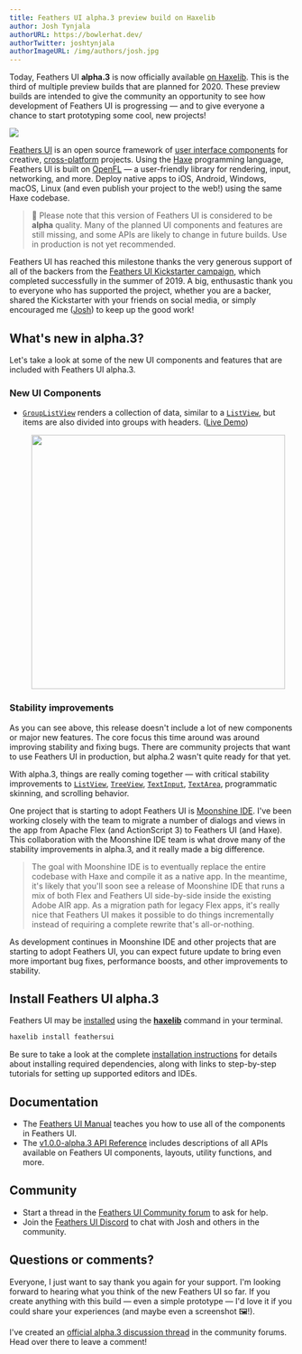 ```yaml
---
title: Feathers UI alpha.3 preview build on Haxelib
author: Josh Tynjala
authorURL: https://bowlerhat.dev/
authorTwitter: joshtynjala
authorImageURL: /img/authors/josh.jpg
---
```


Today, Feathers UI **alpha.3** is now officially available [on Haxelib](https://lib.haxe.org/p/feathersui). This is the third of multiple preview builds that are planned for 2020. These preview builds are intended to give the community an opportunity to see how development of Feathers UI is progressing — and to give everyone a chance to start prototyping some cool, new projects!

![](/blog/img/feathersui-alpha-3.png)

[Feathers UI](https://feathersui.com/) is an open source framework of [user interface components](https://feathersui.com/learn/haxe-openfl/ui-components) for creative, [cross-platform](https://feathersui.com/cross-platform-guis/) projects. Using the [Haxe](https://haxe.org/) programming language, Feathers UI is built on [OpenFL](https://openfl.org/) — a user-friendly library for rendering, input, networking, and more. Deploy native apps to iOS, Android, Windows, macOS, Linux (and even publish your project to the web!) using the same Haxe codebase.

> 🚨 Please note that this version of Feathers UI is considered to be **alpha** quality. Many of the planned UI components and features are still missing, and some APIs are likely to change in future builds. Use in production is not yet recommended.

Feathers UI has reached this milestone thanks the very generous support of all of the backers from the [Feathers UI Kickstarter campaign](https://www.kickstarter.com/projects/feathersui/feathers-ui-cross-platform-components-for-haxe-and-openfl), which completed successfully in the summer of 2019. A big, enthusastic thank you to everyone who has supported the project, whether you are a backer, shared the Kickstarter with your friends on social media, or simply encouraged me ([Josh](https://twitter.com/joshtynjala)) to keep up the good work!

## What's new in alpha.3?

Let's take a look at some of the new UI components and features that are included with Feathers UI alpha.3.

### New UI Components

- [`GroupListView`](https://feathersui.com/learn/haxe-openfl/group-list-view) renders a collection of data, similar to a [`ListView`](https://feathersui.com/learn/haxe-openfl/list-view), but items are also divided into groups with headers. ([Live Demo](https://feathersui.com/samples/haxe-openfl/components-explorer/group-list-view))

  <div style="text-align:center;"><a href="https://feathersui.com/learn/haxe-openfl/group-list-view"><img src="/blog/img/alpha-3-feathersui-group-list-view.png" style="width:450px"/></a></div>

### Stability improvements

As you can see above, this release doesn't include a lot of new components or major new features. The core focus this time around was around improving stability and fixing bugs. There are community projects that want to use Feathers UI in production, but alpha.2 wasn't quite ready for that yet.

With alpha.3, things are really coming together — with critical stability improvements to [`ListView`](https://feathersui.com/learn/haxe-openfl/list-view), [`TreeView`](https://feathersui.com/learn/haxe-openfl/tree-view), [`TextInput`](https://feathersui.com/learn/haxe-openfl/text-input), [`TextArea`](https://feathersui.com/learn/haxe-openfl/text-input), programmatic skinning, and scrolling behavior.

One project that is starting to adopt Feathers UI is [Moonshine IDE](https://moonshine-ide.com/). I've been working closely with the team to migrate a number of dialogs and views in the app from Apache Flex (and ActionScript 3) to Feathers UI (and Haxe). This collaboration with the Moonshine IDE team is what drove many of the stability improvements in alpha.3, and it really made a big difference.

> The goal with Moonshine IDE is to eventually replace the entire codebase with Haxe and compile it as a native app. In the meantime, it's likely that you'll soon see a release of Moonshine IDE that runs a mix of both Flex and Feathers UI side-by-side inside the existing Adobe AIR app. As a migration path for legacy Flex apps, it's really nice that Feathers UI makes it possible to do things incrementally instead of requiring a complete rewrite that's all-or-nothing.

As development continues in Moonshine IDE and other projects that are starting to adopt Feathers UI, you can expect future update to bring even more important bug fixes, performance boosts, and other improvements to stability.

## Install Feathers UI alpha.3

Feathers UI may be [installed](https://feathersui.com/learn/haxe-openfl/installation) using the [**haxelib**](https://lib.haxe.org/documentation/using-haxelib/) command in your terminal.

```sh
haxelib install feathersui
```

Be sure to take a look at the complete [installation instructions](https://feathersui.com/learn/haxe-openfl/installation) for details about installing required dependencies, along with links to step-by-step tutorials for setting up supported editors and IDEs.

## Documentation

- The [Feathers UI Manual](https://feathersui.com/learn/haxe-openfl/) teaches you how to use all of the components in Feathers UI.
- The [v1.0.0-alpha.3 API Reference](https://api.feathersui.com/v1.0.0-alpha.3/) includes descriptions of all APIs available on Feathers UI components, layouts, utility functions, and more.

## Community

- Start a thread in the [Feathers UI Community forum](https://community.feathersui.com/) to ask for help.
- Join the [Feathers UI Discord](https://discord.feathersui.com/) to chat with Josh and others in the community.

## Questions or comments?

Everyone, I just want to say thank you again for your support. I'm looking forward to hearing what you think of the new Feathers UI so far. If you create anything with this build — even a simple prototype — I'd love it if you could share your experiences (and maybe even a screenshot 🖼!).

I've created an [official alpha.3 discussion thread](https://community.feathersui.com/d/37-feathers-ui-alpha3-preview-build-on-haxelib) in the community forums. Head over there to leave a comment!
